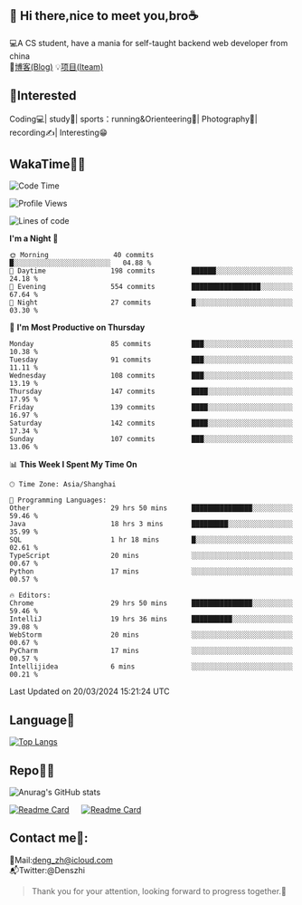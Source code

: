 👋 Hi there,nice to meet you,bro☕
---
💻A CS student, have a mania for self-taught backend web developer from china   
📌[博客(Blog)](https://github.com/HealUP/MyBlog)
💡[项目(Iteam)](https://healup.github.io/)

 <!-- waka-box start -->
 <!-- waka-box end -->
 
🧲**Interested**
--
Coding💻| study📖| sports：running&Orienteering🏃‍| Photography📸| recording✍️| Interesting😁

WakaTime👨‍💻
---
<!--START_SECTION:waka-->
![Code Time](http://img.shields.io/badge/Code%20Time-836%20hrs%2027%20mins-blue)

![Profile Views](http://img.shields.io/badge/Profile%20Views-3-blue)

![Lines of code](https://img.shields.io/badge/From%20Hello%20World%20I%27ve%20Written-205.0%20thousand%20lines%20of%20code-blue)

**I'm a Night 🦉** 

```text
🌞 Morning                40 commits          █░░░░░░░░░░░░░░░░░░░░░░░░   04.88 % 
🌆 Daytime                198 commits         ██████░░░░░░░░░░░░░░░░░░░   24.18 % 
🌃 Evening                554 commits         █████████████████░░░░░░░░   67.64 % 
🌙 Night                  27 commits          █░░░░░░░░░░░░░░░░░░░░░░░░   03.30 % 
```
📅 **I'm Most Productive on Thursday** 

```text
Monday                   85 commits          ███░░░░░░░░░░░░░░░░░░░░░░   10.38 % 
Tuesday                  91 commits          ███░░░░░░░░░░░░░░░░░░░░░░   11.11 % 
Wednesday                108 commits         ███░░░░░░░░░░░░░░░░░░░░░░   13.19 % 
Thursday                 147 commits         ████░░░░░░░░░░░░░░░░░░░░░   17.95 % 
Friday                   139 commits         ████░░░░░░░░░░░░░░░░░░░░░   16.97 % 
Saturday                 142 commits         ████░░░░░░░░░░░░░░░░░░░░░   17.34 % 
Sunday                   107 commits         ███░░░░░░░░░░░░░░░░░░░░░░   13.06 % 
```


📊 **This Week I Spent My Time On** 

```text
🕑︎ Time Zone: Asia/Shanghai

💬 Programming Languages: 
Other                    29 hrs 50 mins      ███████████████░░░░░░░░░░   59.46 % 
Java                     18 hrs 3 mins       █████████░░░░░░░░░░░░░░░░   35.99 % 
SQL                      1 hr 18 mins        █░░░░░░░░░░░░░░░░░░░░░░░░   02.61 % 
TypeScript               20 mins             ░░░░░░░░░░░░░░░░░░░░░░░░░   00.67 % 
Python                   17 mins             ░░░░░░░░░░░░░░░░░░░░░░░░░   00.57 % 

🔥 Editors: 
Chrome                   29 hrs 50 mins      ███████████████░░░░░░░░░░   59.46 % 
IntelliJ                 19 hrs 36 mins      ██████████░░░░░░░░░░░░░░░   39.08 % 
WebStorm                 20 mins             ░░░░░░░░░░░░░░░░░░░░░░░░░   00.67 % 
PyCharm                  17 mins             ░░░░░░░░░░░░░░░░░░░░░░░░░   00.57 % 
Intellijidea             6 mins              ░░░░░░░░░░░░░░░░░░░░░░░░░   00.21 % 
```


 Last Updated on 20/03/2024 15:21:24 UTC
<!--END_SECTION:waka-->

Language🚀
---
[![Top Langs](https://github-readme-stats.vercel.app/api/top-langs/?username=HealUP&layout=compact&hide_border=true)](https://github.com/HealUP)

Repo🧑‍💻
---
![Anurag's GitHub stats](https://github-readme-stats.vercel.app/api?username=HealUP&count_private=true&show_icons=true&theme=gruvbox&hide_border=true) 

[![Readme Card](https://github-readme-stats.vercel.app/api/pin/?username=HealUP&repo=InternetEy&theme=transparent)](https://github.com/HealUP/InternetEy) &emsp;
[![Readme Card](https://github-readme-stats.vercel.app/api/pin/?username=HealUP&repo=CampusExperience&theme=transparent)](https://github.com/HealUP/CampusExperience)


Contact me📱:
---
📮Mail:deng_zh@icloud.com  
📬Twitter:@Denszhi  

> Thank you for your attention, looking forward to progress together.🎉
